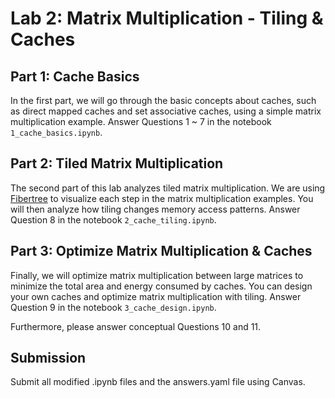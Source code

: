 # Lab 2: Matrix Multiplication - Tiling & Caches

## Part 1: Cache Basics

In the first part, we will go through the basic concepts about caches, such as direct mapped caches and set associative caches, using a simple matrix multiplication example. Answer Questions 1 ~ 7 in the notebook `1_cache_basics.ipynb`. 

## Part 2: Tiled Matrix Multiplication

The second part of this lab analyzes tiled matrix multiplication. We are using [Fibertree](https://github.com/Fibertree-Project/fibertree) to visualize each step in the matrix multiplication examples. You will then analyze how tiling changes memory access patterns. Answer Question 8 in the notebook `2_cache_tiling.ipynb`.

## Part 3: Optimize Matrix Multiplication & Caches

Finally, we will optimize matrix multiplication between large matrices to minimize the total area and energy consumed by caches. You can design your own caches and optimize matrix multiplication with tiling. Answer Question 9 in the notebook `3_cache_design.ipynb`. 

Furthermore, please answer conceptual Questions 10 and 11.

## Submission

Submit all modified .ipynb files and the answers.yaml file using Canvas.
